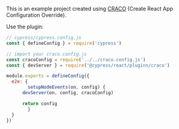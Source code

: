 This is an example project created using [CRACO](https://github.com/gsoft-inc/craco) (Create React App Configuration Override). 

Use the plugin:

```js
// cypress/cypress.config.js
const { defineConfig } = require('cypress')

// import your craco.config.js
const cracoConfig = require('../../craco.config.js')
const { devServer } = require('@cypress/react/plugins/craco')

module.exports = defineConfig({
  e2e: {
		setupNodeEvents(on, config) {
      devServer(on, config, cracoConfig)

      return config
		}
  }
})
```
